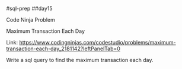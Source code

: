 #sql-prep
##day15

Code Ninja Problem

Maximum Transaction Each Day

Link:
https://www.codingninjas.com/codestudio/problems/maximum-transaction-each-day_2181142?leftPanelTab=0

Write a sql query to find the maximum transaction each day.